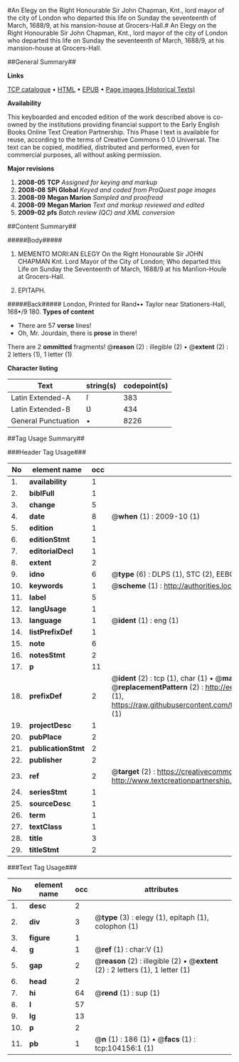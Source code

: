 #An Elegy on the Right Honourable Sir John Chapman, Knt., lord mayor of the city of London who departed this life on Sunday the seventeenth of March, 1688/9, at his mansion-house at Grocers-Hall.#
An Elegy on the Right Honourable Sir John Chapman, Knt., lord mayor of the city of London who departed this life on Sunday the seventeenth of March, 1688/9, at his mansion-house at Grocers-Hall.

##General Summary##

**Links**

[TCP catalogue](http://www.ota.ox.ac.uk/tcp/)  • 
[HTML](http://tei.it.ox.ac.uk/tcp/Texts-HTML/free/A39/A39159.html)  • 
[EPUB](http://tei.it.ox.ac.uk/tcp/Texts-EPUB/free/A39/A39159.epub) • 
[Page images (Historical Texts)](https://data.historicaltexts.jisc.ac.uk/view?pubId=eebo-15615227e&pageId=eebo-15615227e-104156-1)

**Availability**

This keyboarded and encoded edition of the
	       work described above is co-owned by the institutions
	       providing financial support to the Early English Books
	       Online Text Creation Partnership. This Phase I text is
	       available for reuse, according to the terms of Creative
	       Commons 0 1.0 Universal. The text can be copied,
	       modified, distributed and performed, even for
	       commercial purposes, all without asking permission.

**Major revisions**

1. __2008-05__ __TCP__ *Assigned for keying and markup*
1. __2008-08__ __SPi Global__ *Keyed and coded from ProQuest page images*
1. __2008-09__ __Megan Marion__ *Sampled and proofread*
1. __2008-09__ __Megan Marion__ *Text and markup reviewed and edited*
1. __2009-02__ __pfs__ *Batch review (QC) and XML conversion*

##Content Summary##

#####Body#####

1. MEMENTO MORI:AN ELEGY On the Right Honourable Sir JOHN CHAPMAN Knt. Lord Mayor of the City of London; Who departed this Life on Sunday the Seventeenth of March, 1688/9 at his Manſion-Houſe at Grocers-Hall.

1. EPITAPH.

#####Back#####
London, Printed for Rand•• Taylor near Stationers-Hall, 168•/9 180.
**Types of content**

  * There are 57 **verse** lines!
  * Oh, Mr. Jourdain, there is **prose** in there!

There are 2 **ommitted** fragments! 
 @__reason__ (2) : illegible (2)  •  @__extent__ (2) : 2 letters (1), 1 letter (1)

**Character listing**


|Text|string(s)|codepoint(s)|
|---|---|---|
|Latin Extended-A|ſ|383|
|Latin Extended-B|Ʋ|434|
|General Punctuation|•|8226|

##Tag Usage Summary##

###Header Tag Usage###

|No|element name|occ|attributes|
|---|---|---|---|
|1.|__availability__|1||
|2.|__biblFull__|1||
|3.|__change__|5||
|4.|__date__|8| @__when__ (1) : 2009-10 (1)|
|5.|__edition__|1||
|6.|__editionStmt__|1||
|7.|__editorialDecl__|1||
|8.|__extent__|2||
|9.|__idno__|6| @__type__ (6) : DLPS (1), STC (2), EEBO-CITATION (1), OCLC (1), VID (1)|
|10.|__keywords__|1| @__scheme__ (1) : http://authorities.loc.gov/ (1)|
|11.|__label__|5||
|12.|__langUsage__|1||
|13.|__language__|1| @__ident__ (1) : eng (1)|
|14.|__listPrefixDef__|1||
|15.|__note__|6||
|16.|__notesStmt__|2||
|17.|__p__|11||
|18.|__prefixDef__|2| @__ident__ (2) : tcp (1), char (1)  •  @__matchPattern__ (2) : ([0-9\-]+):([0-9IVX]+) (1), (.+) (1)  •  @__replacementPattern__ (2) : http://eebo.chadwyck.com/downloadtiff?vid=$1&page=$2 (1), https://raw.githubusercontent.com/textcreationpartnership/Texts/master/tcpchars.xml#$1 (1)|
|19.|__projectDesc__|1||
|20.|__pubPlace__|2||
|21.|__publicationStmt__|2||
|22.|__publisher__|2||
|23.|__ref__|2| @__target__ (2) : https://creativecommons.org/publicdomain/zero/1.0/ (1), http://www.textcreationpartnership.org/docs/. (1)|
|24.|__seriesStmt__|1||
|25.|__sourceDesc__|1||
|26.|__term__|1||
|27.|__textClass__|1||
|28.|__title__|3||
|29.|__titleStmt__|2||


###Text Tag Usage###

|No|element name|occ|attributes|
|---|---|---|---|
|1.|__desc__|2||
|2.|__div__|3| @__type__ (3) : elegy (1), epitaph (1), colophon (1)|
|3.|__figure__|1||
|4.|__g__|1| @__ref__ (1) : char:V (1)|
|5.|__gap__|2| @__reason__ (2) : illegible (2)  •  @__extent__ (2) : 2 letters (1), 1 letter (1)|
|6.|__head__|2||
|7.|__hi__|64| @__rend__ (1) : sup (1)|
|8.|__l__|57||
|9.|__lg__|13||
|10.|__p__|2||
|11.|__pb__|1| @__n__ (1) : 186 (1)  •  @__facs__ (1) : tcp:104156:1 (1)|
